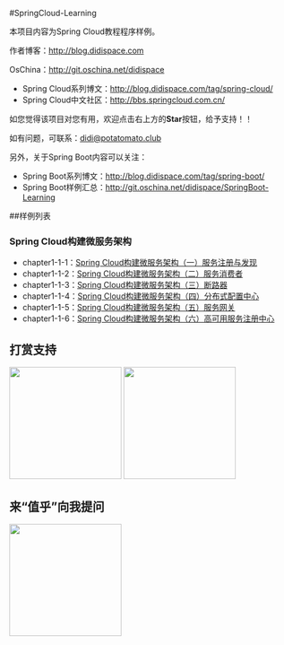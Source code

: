 #SpringCloud-Learning

本项目内容为Spring Cloud教程程序样例。

作者博客：http://blog.didispace.com

OsChina：http://git.oschina.net/didispace

- Spring Cloud系列博文：http://blog.didispace.com/tag/spring-cloud/
- Spring Cloud中文社区：http://bbs.springcloud.com.cn/

如您觉得该项目对您有用，欢迎点击右上方的**Star**按钮，给予支持！！

如有问题，可联系：didi@potatomato.club

另外，关于Spring Boot内容可以关注：

- Spring Boot系列博文：http://blog.didispace.com/tag/spring-boot/
- Spring Boot样例汇总：http://git.oschina.net/didispace/SpringBoot-Learning

##样例列表

### Spring Cloud构建微服务架构

- chapter1-1-1：[Spring Cloud构建微服务架构（一）服务注册与发现](http://blog.didispace.com/springcloud1/)
- chapter1-1-2：[Spring Cloud构建微服务架构（二）服务消费者](http://blog.didispace.com/springcloud2/)
- chapter1-1-3：[Spring Cloud构建微服务架构（三）断路器](http://blog.didispace.com/springcloud3/)
- chapter1-1-4：[Spring Cloud构建微服务架构（四）分布式配置中心](http://blog.didispace.com/springcloud4/)
- chapter1-1-5：[Spring Cloud构建微服务架构（五）服务网关](http://blog.didispace.com/springcloud5/)
- chapter1-1-6：[Spring Cloud构建微服务架构（六）高可用服务注册中心](http://blog.didispace.com/springcloud6/)

## 打赏支持

<img src="http://git.oschina.net/uploads/images/2016/0717/085831_64f0a21e_437188.png" width="200px" height="200px;" /> <img src="http://git.oschina.net/uploads/images/2016/0717/085620_78f6b3cb_437188.png" width="200px" height="200px;" />

## 来“值乎”向我提问

<img src="http://git.oschina.net/uploads/images/2016/0730/162630_28523bbf_437188.jpeg" width="200px" height="200px;" />
